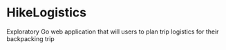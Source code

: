 # HikeLogistics
Exploratory Go web application that will users to plan trip logistics for their backpacking trip
